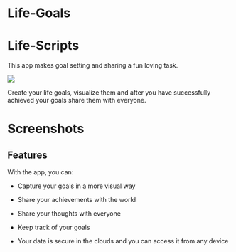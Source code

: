 # Life-Goals

# Life-Scripts

This app makes goal setting and sharing a fun loving task.

[![](https://cdn.rawgit.com/steverichey/google-play-badge-svg/master/img/en_get.svg)](https://play.google.com/store/apps/details?id=lifescript.infinity1087.android.com.google) 

Create your life goals, visualize them and after you have successfully achieved your goals share them with everyone.


# Screenshots 



## Features
With the app, you can:

- Capture your goals in a more visual way

- Share your achievements with the world

- Share your thoughts with everyone

- Keep track of your goals

- Your data is secure in the clouds and you can access it from any device
